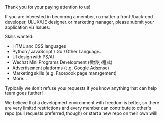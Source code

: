 Thank you for your paying attention to us!

If you are interested in becoming a member, no matter a front-/back-end developer, UI/UX/UE designer, or marketing manager, please submit your application via Issues.

Skills wanted:
* HTML and CSS languages
* Python / JavaScript / Go / Other Language...
* UI design with PS/AI
* Wechat Mini Programs Development (微信小程式)
* Advertisement platforms (e.g. Google Adsense)
* Marketing skills (e.g. Facebook page management)
* More...

Typically we don't refuse your requests if you know anything that can help team goes further!

We believe that a development environment with freedom is better, so there are very limited restrictions and every member can contribute to other's repo (pull requests preferred, though) or start a new repo on their own will!
